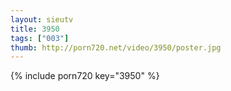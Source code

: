 ```yaml
--- 
layout: sieutv
title: 3950
tags: ["003"]
thumb: http://porn720.net/video/3950/poster.jpg
---
```

{% include porn720 key="3950" %} 
